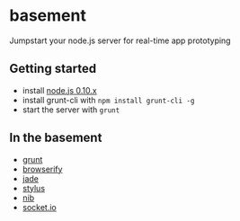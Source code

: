# basement
Jumpstart your node.js server for real-time app prototyping

## Getting started
- install [node.js 0.10.x](http://nodejs.org/)
- install grunt-cli with
`npm install grunt-cli -g`
- start the server with `grunt`

## In the basement
- [grunt](http://gruntjs.com/)
- [browserify](http://browserify.org/)
- [jade](http://jade-lang.com/)
- [stylus](http://learnboost.github.com/stylus/)
- [nib](http://github.com/visionmedia/nib/)
- [socket.io](http://socket.io/)
